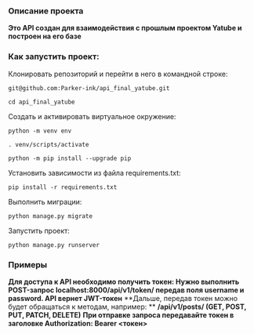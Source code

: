 ### Описание проекта
**Это API создан для взаимодействия с прошлым проектом Yatube и построен на его базе**
### Как запустить проект:
Клонировать репозиторий и перейти в него в командной строке:
```
git@github.com:Parker-ink/api_final_yatube.git
```
```
cd api_final_yatube
```
Cоздать и активировать виртуальное окружение:
```
python -m venv env
```
```
. venv/scripts/activate
```
```
python -m pip install --upgrade pip
```
Установить зависимости из файла requirements.txt:
```
pip install -r requirements.txt
```
Выполнить миграции:
```
python manage.py migrate
```
Запустить проект:
```
python manage.py runserver
```
### Примеры
**Для доступа к API необходимо получить токен: 
Нужно выполнить POST-запрос localhost:8000/api/v1/token/ передав поля username и password. API вернет JWT-токен**
**Дальше, передав токен можно будет обращаться к методам, например: **
**/api/v1/posts/ (GET, POST, PUT, PATCH, DELETE)**
**При отправке запроса передавайте токен в заголовке Authorization: Bearer <токен>**